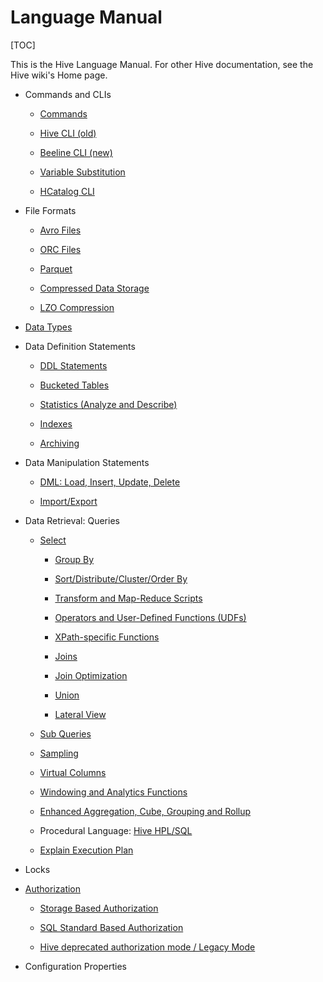 # Language Manual

[TOC]

This is the Hive Language Manual.  For other Hive documentation, see the Hive wiki's Home page.


- Commands and CLIs

	- [Commands](https://github.com/ZGG2016/hive-website/blob/master/User%20Documentation/Hive%20SQL%20Language%20Manual/Commands.md)

	- [Hive CLI (old)](https://github.com/ZGG2016/hive-website/blob/master/User%20Documentation/Hive%20SQL%20Language%20Manual/Hive%20CLI.md)

	- [Beeline CLI (new)](https://github.com/ZGG2016/hive-website/blob/master/User%20Documentation/Hive%20SQL%20Language%20Manual/Beeline%20CLI.md)

	- [Variable Substitution](https://github.com/ZGG2016/hive-website/blob/master/User%20Documentation/Hive%20SQL%20Language%20Manual/Variable%20Substitution.md)

	- [HCatalog CLI](https://github.com/ZGG2016/hive-website/blob/master/User%20Documentation/Hive%20SQL%20Language%20Manual/HCatalog%20CLI.md)


- File Formats

	- [Avro Files](https://github.com/ZGG2016/hive-website/blob/master/User%20Documentation/Hive%20SQL%20Language%20Manual/Avro%20Files.md)

	- [ORC Files](https://github.com/ZGG2016/hive-website/blob/master/User%20Documentation/Hive%20SQL%20Language%20Manual/ORC%20Files.md)

	- [Parquet](https://github.com/ZGG2016/hive-website/blob/master/User%20Documentation/Hive%20SQL%20Language%20Manual/Parquet.md)

	- [Compressed Data Storage](https://github.com/ZGG2016/hive-website/blob/master/User%20Documentation/Hive%20SQL%20Language%20Manual/Compressed%20Data%20Storage.md)

	- [LZO Compression](https://github.com/ZGG2016/hive-website/blob/master/User%20Documentation/Hive%20SQL%20Language%20Manual/LZO%20Compression.md)


- [Data Types](https://github.com/ZGG2016/hive-website/blob/master/User%20Documentation/Hive%20SQL%20Language%20Manual/Data%20Types.md)


- Data Definition Statements

	- [DDL Statements](https://github.com/ZGG2016/hive-website/blob/master/User%20Documentation/Hive%20SQL%20Language%20Manual/DDL%20Statements.md)

	- [Bucketed Tables](https://github.com/ZGG2016/hive-website/blob/master/User%20Documentation/Hive%20SQL%20Language%20Manual/Bucketed%20Tables.md)

	- [Statistics (Analyze and Describe)](https://github.com/ZGG2016/hive-website/blob/master/User%20Documentation/Hive%20SQL%20Language%20Manual/Statistics%20(Analyze%20and%20Describe).md)

	- [Indexes](https://github.com/ZGG2016/hive-website/blob/master/User%20Documentation/Hive%20SQL%20Language%20Manual/Indexes.md)

	- [Archiving](https://github.com/ZGG2016/hive-website/blob/master/User%20Documentation/Hive%20SQL%20Language%20Manual/Archiving.md)


- Data Manipulation Statements

	- [DML: Load, Insert, Update, Delete](https://github.com/ZGG2016/hive-website/blob/master/User%20Documentation/Hive%20SQL%20Language%20Manual/DML%EF%BC%9ALoad-Insert-Update-Delete.md)

	- [Import/Export](https://github.com/ZGG2016/hive-website/blob/master/User%20Documentation/Hive%20SQL%20Language%20Manual/Import-Export.md)


- Data Retrieval: Queries

	- [Select](https://github.com/ZGG2016/hive-website/blob/master/User%20Documentation/Hive%20SQL%20Language%20Manual/Select.md)

		- [Group By](https://github.com/ZGG2016/hive-website/blob/master/User%20Documentation/Hive%20SQL%20Language%20Manual/Group%20By.md)

		- [Sort/Distribute/Cluster/Order By](https://github.com/ZGG2016/hive-website/blob/master/User%20Documentation/Hive%20SQL%20Language%20Manual/Sort%20Distribute%20Cluster%20Order%20By.md)

		- [Transform and Map-Reduce Scripts](https://github.com/ZGG2016/hive-website/blob/master/User%20Documentation/Hive%20SQL%20Language%20Manual/Transform%20and%20Map-Reduce%20Scripts.md)

		- [Operators and User-Defined Functions (UDFs)](https://github.com/ZGG2016/hive-website/blob/master/User%20Documentation/Hive%20SQL%20Language%20Manual/Operators%20and%20User-Defined%20Functions%20(UDFs).md)

		- [XPath-specific Functions](https://github.com/ZGG2016/hive-website/blob/master/User%20Documentation/Hive%20SQL%20Language%20Manual/XPath-specific%20Functions.md)

		- [Joins](https://github.com/ZGG2016/hive-website/blob/master/User%20Documentation/Hive%20SQL%20Language%20Manual/Joins.md)

		- [Join Optimization](https://github.com/ZGG2016/hive-website/blob/master/User%20Documentation/Hive%20SQL%20Language%20Manual/Join%20Optimization.md)

		- [Union](https://github.com/ZGG2016/hive-website/blob/master/User%20Documentation/Hive%20SQL%20Language%20Manual/Union.md)

		- [Lateral View](https://github.com/ZGG2016/hive-website/blob/master/User%20Documentation/Hive%20SQL%20Language%20Manual/Lateral%20View.md)

	- [Sub Queries](https://github.com/ZGG2016/hive-website/blob/master/User%20Documentation/Hive%20SQL%20Language%20Manual/Sub%20Queries.md)

	- [Sampling](https://github.com/ZGG2016/hive-website/blob/master/User%20Documentation/Hive%20SQL%20Language%20Manual/Sampling.md)

	- [Virtual Columns](https://github.com/ZGG2016/hive-website/blob/master/User%20Documentation/Hive%20SQL%20Language%20Manual/Virtual%20Columns.md)

	- [Windowing and Analytics Functions](https://github.com/ZGG2016/hive-website/blob/master/User%20Documentation/Hive%20SQL%20Language%20Manual/Windowing%20and%20Analytics%20Functions.md)

	- [Enhanced Aggregation, Cube, Grouping and Rollup](https://github.com/ZGG2016/hive-website/blob/master/User%20Documentation/Hive%20SQL%20Language%20Manual/Enhanced%20Aggregation%2C%20Cube%2C%20Grouping%20and%20Rollup.md)

	- Procedural Language:  [Hive HPL/SQL](https://github.com/ZGG2016/hive-website/blob/master/User%20Documentation/Hive%20SQL%20Language%20Manual/Hive%20HPL-SQL.md)

	- [Explain Execution Plan](https://github.com/ZGG2016/hive-website/blob/master/User%20Documentation/Hive%20SQL%20Language%20Manual/explain%20plan.md)


- Locks


- [Authorization]()

	- [Storage Based Authorization]()

	- [SQL Standard Based Authorization]()

	- [Hive deprecated authorization mode / Legacy Mode]()


- Configuration Properties